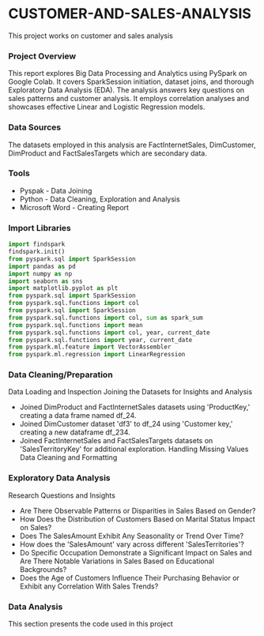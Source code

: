 # CUSTOMER-AND-SALES-ANALYSIS
This project works on customer and sales analysis


### Project Overview
This report explores Big Data Processing and Analytics using  PySpark on Google Colab. It covers SparkSession initiation, dataset joins, and thorough Exploratory Data Analysis (EDA). The analysis answers key questions on sales patterns and customer analysis. It employs correlation analyses and showcases effective Linear and Logistic Regression models.

### Data Sources
The datasets employed in this analysis are FactInternetSales, DimCustomer, DimProduct and FactSalesTargets which are secondary data.


### Tools

- Pyspak - Data Joining
- Python - Data Cleaning, Exploration  and Analysis
- Microsoft Word - Creating Report

### Import Libraries
``` python
import findspark
findspark.init()
from pyspark.sql import SparkSession
import pandas as pd
import numpy as np
import seaborn as sns
import matplotlib.pyplot as plt
from pyspark.sql import SparkSession
from pyspark.sql.functions import col
from pyspark.sql import SparkSession
from pyspark.sql.functions import col, sum as spark_sum
from pyspark.sql.functions import mean
from pyspark.sql.functions import col, year, current_date
from pyspark.sql.functions import year, current_date
from pyspark.ml.feature import VectorAssembler
from pyspark.ml.regression import LinearRegression
```

### Data Cleaning/Preparation
Data Loading and Inspection
Joining the Datasets for Insights and Analysis
- Joined DimProduct and FactInternetSales datasets using 'ProductKey,' creating a data frame named df_24.
- Joined DimCustomer dataset 'df3' to df_24 using 'Customer key,' creating a new dataframe df_234.
- Joined FactInternetSales and FactSalesTargets datasets on 'SalesTerritoryKey' for additional exploration.
Handling Missing Values
Data Cleaning and Formatting


### Exploratory Data Analysis
Research Questions and Insights
- Are There Observable Patterns or Disparities in Sales Based on Gender?
- How Does the Distribution of Customers Based on Marital Status Impact on Sales?
- Does The SalesAmount Exhibit Any Seasonality or Trend Over Time?
- How does the 'SalesAmount' vary across different 'SalesTerritories'?
- Do Specific Occupation Demonstrate a Significant Impact on Sales and Are There Notable Variations in Sales Based on Educational Backgrounds?
- Does the Age of Customers Influence Their Purchasing Behavior or Exhibit any Correlation With Sales Trends?

### Data Analysis
This section presents the code used in this project




  

  
